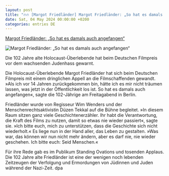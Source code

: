 ```yaml
---
layout: post
title: "🔥🔥 [Margot Friedländer] Margot Friedländer: „So hat es damals auch angefangen“"
date: Sat, 04 May 2024 00:00:00 +0200
categories: entries DE
---
```

[Margot Friedländer: „So hat es damals auch angefangen“](https://www.juedische-allgemeine.de/kultur/margot-friedlaender-so-hat-es-damals-auch-angefangen/)

![Margot Friedländer: „So hat es damals auch angefangen“](https://www.juedische-allgemeine.de/wp-content/uploads/2024/05/460981849-1440x720-1440x720-c-default.jpg)

Die 102 Jahre alte Holocaust-Überlebende hat beim Deutschen Filmpreis vor dem wachsenden Judenhass gewarnt.

Die Holocaust-Überlebende Margot Friedländer hat sich beim Deutschen Filmpreis mit einem dringlichen Appell an die Filmschaffenden gewandt. »Als ich vor 14 Jahren zurückgekommen bin, hätte ich es mir nicht träumen lassen, was jetzt in der Öffentlichkeit los ist. So hat es damals auch angefangen«, sagte die 102-Jährige am Freitagabend in Berlin.

Friedländer wurde von Regisseur Wim Wenders und der Menschenrechtsaktivistin Düzen Tekkal auf die Bühne begleitet. »In diesem Raum sitzen ganz viele Geschichtenerzähler. Ihr habt die Verantwortung, die Kraft des Films zu nutzen, damit so etwas nie wieder passiert«, sagte sie. »Ich bitte euch, mich zu unterstützen, dass die Geschichte sich nicht wiederholt.« Es liege nun in der Hand aller, das Leben zu gestalten. »Was war, das können wir nun nicht mehr ändern, aber es darf nie, nie wieder geschehen. Ich bitte euch: Seid Menschen.«

Für ihre Rede gab es im Publikum Standing Ovations und tosenden Applaus. Die 102 Jahre alte Friedländer ist eine der wenigen noch lebenden Zeitzeugen der Verfolgung und Ermordungen von Jüdinnen und Juden während der Nazi-Zeit. dpa

